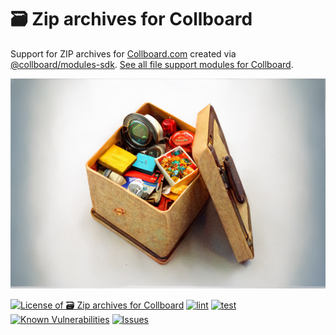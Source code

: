 # 🗃️ Zip archives for Collboard

Support for ZIP archives for [Collboard.com](https://collboard.com/) created via [@collboard/modules-sdk](https://www.npmjs.com/package/@collboard/modules-sdk).
[See all file support modules for Collboard](https://github.com/topics/collboard-file-support).



<!--Wallpaper-->
<!--⚠️WARNING: This section was generated by https://github.com/hejny/batch-project-editor/blob/main/src//workflows/315-ai-generated-wallpaper/4-aiGeneratedWallpaperUseInReadme.ts so every manual change will be overwritten.-->
[![Wallpaper of 🗃️ Zip archives for Collboard](assets/ai/wallpaper/gallery/22751de9-dff2-4d5a-be58-7175cef9fe1c-0_0.png)](https://www.midjourney.com/app/jobs/22751de9-dff2-4d5a-be58-7175cef9fe1c)
<!--/Wallpaper-->

<!--Badges-->
<!--⚠️WARNING: This section was generated by https://github.com/hejny/batch-project-editor/blob/main/src/workflows/800-badges/badges.ts so every manual change will be overwritten.-->


[![License of 🗃️ Zip archives for Collboard](https://img.shields.io/github/license/collboard/zip-support.svg?style=flat)](https://github.com/collboard/zip-support/blob/main/LICENSE)
[![lint](https://github.com/collboard/zip-support/actions/workflows/lint.yml/badge.svg)](https://github.com/collboard/zip-support/actions/workflows/lint.yml)
[![test](https://github.com/collboard/zip-support/actions/workflows/test.yml/badge.svg)](https://github.com/collboard/zip-support/actions/workflows/test.yml)
[![Known Vulnerabilities](https://snyk.io/test/github/collboard/zip-support/badge.svg)](https://snyk.io/test/github/collboard/zip-support)
[![Issues](https://img.shields.io/github/issues/collboard/zip-support.svg?style=flat)](https://github.com/collboard/zip-support/issues)

<!--/Badges-->




